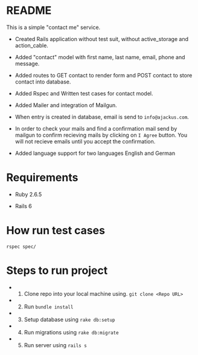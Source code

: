 # README

This is a simple "contact me" service.

* Created Rails application without test suit, without active_storage and action_cable.

* Added "contact" model with first name, last name, email, phone and message.

* Added routes to GET contact to render form and POST contact to store contact into database.

* Added Rspec and Written test cases for contact model.

* Added Mailer and integration of Mailgun.

* When entry is created in database, email is send to ```info@ajackus.com```.

* In order to check your mails and find a confirmation mail send by mailgun to confirm recieving mails by clicking on ```I Agree``` button. You will not recieve emails until you accept the confirmation.

* Added language support for two languages English and German

# Requirements

* Ruby 2.6.5

* Rails 6



# How run test cases

```rspec spec/```

# Steps to run project

* 1. Clone repo into your local machine using.
```git clone <Repo URL>```

* 2. Run ```bundle install```

* 3. Setup database using  ```rake db:setup```

* 4. Run migrations using ```rake db:migrate```

* 5. Run server using ``rails s``
